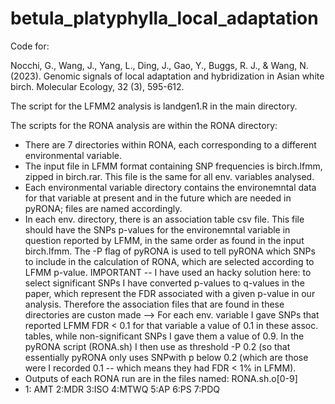 # betula_platyphylla_local_adaptation
Code for:


Nocchi, G., Wang, J., Yang, L., Ding, J., Gao, Y., Buggs, R. J., & Wang, N. (2023). Genomic signals of local adaptation and hybridization in Asian white birch. Molecular Ecology, 32 (3), 595-612.

The script for the LFMM2 analysis is landgen1.R in the main directory.


The scripts for the RONA analysis are within the RONA directory:
- There are 7 directories within RONA, each corresponding to a different environmental variable.
- The input file in LFMM format containing SNP frequencies is birch.lfmm, zipped in birch.rar. This file is the same for all env. variables analysed.
- Each environmental variable directory contains the environemntal data for that variable at present and in the future which are needed in pyRONA; files are named accordingly.
- In each env. directory, there is an association table csv file. This file should have the SNPs p-values  for the environemntal variable in question reported by LFMM, in the same order as found in the input birch.lfmm. The -P flag of pyRONA is used to tell pyRONA which SNPs to include in the calculation of RONA, which are selected according to LFMM p-value. IMPORTANT -- I have used an hacky solution here: to select significant SNPs I have converted p-values to q-values in the paper, which represent the FDR associated with a given p-value in our analysis. Therefore the association files that are found in these directories are custon made --> For each env. variable I gave SNPs that reported LFMM FDR < 0.1 for that variable a value of 0.1 in these assoc. tables, while non-significant SNPs I gave them a value of 0.9. In the pyRONA script (RONA.sh) I then use as threshold -P 0.2 (so that essentially pyRONA only uses SNPwith p below 0.2 (which are those were I recorded 0.1 -- which means they had FDR < 1% in LFMM).
- Outputs of each RONA run are in the files named: RONA.sh.o[0-9]
- 1: AMT 2:MDR 3:ISO 4:MTWQ 5:AP 6:PS 7:PDQ


